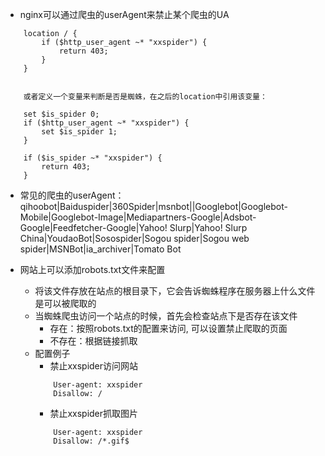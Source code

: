 * nginx可以通过爬虫的userAgent来禁止某个爬虫的UA
```
    location / {
        if ($http_user_agent ~* "xxspider") {
            return 403;
        }
    }


    或者定义一个变量来判断是否是蜘蛛，在之后的location中引用该变量：

    set $is_spider 0;
    if ($http_user_agent ~* "xxspider") {
        set $is_spider 1;
    }

    if ($is_spider ~* "xxspider") {
        return 403;
    }

```

* 常见的爬虫的userAgent：qihoobot|Baiduspider|360Spider|msnbot||Googlebot|Googlebot-Mobile|Googlebot-Image|Mediapartners-Google|Adsbot-Google|Feedfetcher-Google|Yahoo! Slurp|Yahoo! Slurp China|YoudaoBot|Sosospider|Sogou spider|Sogou web spider|MSNBot|ia_archiver|Tomato Bot

* 网站上可以添加robots.txt文件来配置
    * 将该文件存放在站点的根目录下，它会告诉蜘蛛程序在服务器上什么文件是可以被爬取的
    * 当蜘蛛爬虫访问一个站点的时候，首先会检查站点下是否存在该文件
        * 存在：按照robots.txt的配置来访问, 可以设置禁止爬取的页面
        * 不存在：根据链接抓取
    * 配置例子
        * 禁止xxspider访问网站
        ```
            User-agent: xxspider
            Disallow: /
        ```
        * 禁止xxspider抓取图片
        ```
            User-agent: xxspider
            Disallow: /*.gif$
        ```